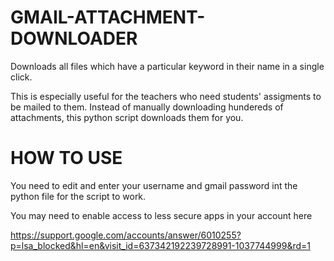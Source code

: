 # GMAIL-ATTACHMENT-DOWNLOADER
Downloads all files which have a particular keyword in their name in a single click.

This is especially useful for the teachers who need students' assigments to be mailed to them. 
Instead of manually downloading hundereds of attachments, this python script downloads them for you.

# HOW TO USE
You need to edit and enter your username and gmail password int the python file for the script to work.

You may need to enable access to less secure apps in your account here 

https://support.google.com/accounts/answer/6010255?p=lsa_blocked&hl=en&visit_id=637342192239728991-1037744999&rd=1
